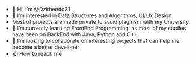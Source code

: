 - 👋 Hi, I’m @Dzithendo31
- 👀 I’m interested in Data Structures and Algorithms, UI/Ux Design
- Most of projects are made private to avoid plagirism with my University.
- 🌱 I’m currently learning FrontEnd Programming, as most of my studies have been on BackEnd with Java, Python and C++
- 💞️ I’m looking to collaborate on interesting projects that can help me become a better developer
- 📫 How to reach me 

<!---
Dzithendo31/Dzithendo31 is a ✨ special ✨ repository because its `README.md` (this file) appears on your GitHub profile.
You can click the Preview link to take a look at your changes.
--->
